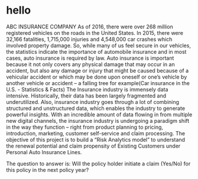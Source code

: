 # hello
ABC INSURANCE COMPANY
As of 2016, there were over 268 million registered vehicles on the roads in the United States. In 2015, there were 32,166 fatalities, 1,715,000 injuries and 4,548,000 car crashes which involved property damage. So, while many of us feel secure in our vehicles, the statistics indicate the importance of automobile insurance and in most cases, auto insurance is required by law. Auto insurance is important because it not only covers any physical damage that may occur in an accident, but also any damage or injury that might be caused because of a vehicular accident or which may be done upon oneself or one’s vehicle by another vehicle or accident – a falling tree for example(Car insurance in the U.S. - Statistics & Facts)
The Insurance industry is immensely data intensive. Historically, their data has been largely fragmented and underutilized.  Also, insurance industry goes through a lot of combining structured and unstructured data, which enables the industry to generate powerful insights. With an incredible amount of data flowing in from multiple new digital channels, the insurance industry is undergoing a paradigm shift in the way they function – right from product planning to pricing, introduction, marketing, customer self-service and claim processing.
The objective of this project is to build a “Risk Analytics model” to understand the renewal potential and claim propensity of Existing Customers under Personal Auto Insurance Lines. 

The question to answer is:
Will the policy holder initiate a claim (Yes/No) for this policy in the next policy year? 


